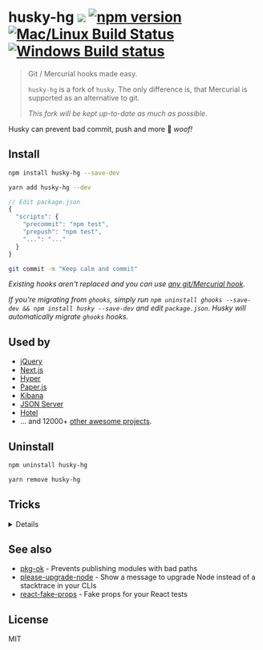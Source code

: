 # husky-hg [![](http://img.shields.io/npm/dm/husky-hg.svg?style=flat)](https://www.npmjs.org/package/husky-hg) [![npm version](https://badge.fury.io/js/husky-hg.svg)](https://www.npmjs.com/package/husky-hg) [![Mac/Linux Build Status](https://img.shields.io/travis/TobiasTimm/husky-hg/master.svg?label=Mac%20OSX%20%26%20Linux)](https://travis-ci.org/TobiasTimm/husky-hg) [![Windows Build status](https://img.shields.io/appveyor/ci/TobiasTimm/husky-hg/master.svg?label=Windows)](https://ci.appveyor.com/project/TobiasTimm/husky-hg/branch/master)

> Git / Mercurial hooks made easy.
>
> `husky-hg` is a fork of `husky`. 
> The only difference is, that Mercurial is 
> supported as an alternative to git. 
>
> *This fork will be kept up-to-date as much as possible.*

Husky can prevent bad commit, push and more :dog: _woof!_

## Install

```sh
npm install husky-hg --save-dev
```

```sh
yarn add husky-hg --dev
```

```javascript
// Edit package.json
{
  "scripts": {
    "precommit": "npm test",
    "prepush": "npm test",
    "...": "..."
  }
}
```

```bash
git commit -m "Keep calm and commit"
```

_Existing hooks aren't replaced and you can use [any git/Mercurial hook](HOOKS.md)._

_If you're migrating from `ghooks`, simply run `npm uninstall ghooks --save-dev && npm install husky --save-dev` and edit `package.json`. Husky will automatically migrate `ghooks` hooks._

## Used by

* [jQuery](https://github.com/jquery/jquery)
* [Next.js](https://github.com/zeit/next.js)
* [Hyper](https://github.com/zeit/hyper)
* [Paper.js](https://github.com/paperjs/paper.js)
* [Kibana](https://github.com/elastic/kibana)
* [JSON Server](https://github.com/typicode/json-server)
* [Hotel](https://github.com/typicode/hotel)
* ... and 12000+ [other awesome projects](https://libraries.io/npm/husky/dependent-repositories).

## Uninstall

```sh
npm uninstall husky-hg
```

```sh
yarn remove husky-hg
```

## Tricks

<details>

### Debug hooks easily

If you need to debug hooks, simply use `npm run <script-name>`. For example:

```bash
npm run precommit
```

### Git GUI clients support

If you've installed Node using the [standard installer](https://nodejs.org/en/), [nvm](https://github.com/creationix/nvm) or [homebrew](http://brew.sh/), Git hooks will be executed in GUI applications.

### Working with multiple version of Node

If [`nvm`](https://github.com/creationix/nvm) is installed, husky will try to use the `default`/`current` installed Node version or use the project `.nvmrc`.

__Tip__ to use the system-installed version of node, `nvm` provides a [`system`](https://github.com/creationix/nvm#system-version-of-node) alias

### Accessing Git params

Git params can be found in `GIT_PARAMS` environment variable.

### Setting a different log level

By default, husky will run scripts using `--silent` to make the output more readable. If you want to override this, simply pass a different log level to your scripts:

```json
"precommit": "npm run some-script -q"
```

_`-q/--quiet` is equivalent to `--loglevel warn` which is npm default log level._

### Git submodule and subtree support

Yes

### Mercurial subrepo support

No

### Cygwin support

Yes

### Yarn support

Please use `yarn` `v0.24+`

</details>

## See also

* [pkg-ok](https://github.com/typicode/pkg-ok) - Prevents publishing modules with bad paths
* [please-upgrade-node](https://github.com/typicode/please-upgrade-node) - Show a message to upgrade Node instead of a stacktrace in your CLIs
* [react-fake-props](https://github.com/typicode/react-fake-props) - Fake props for your React tests

## License

MIT 
